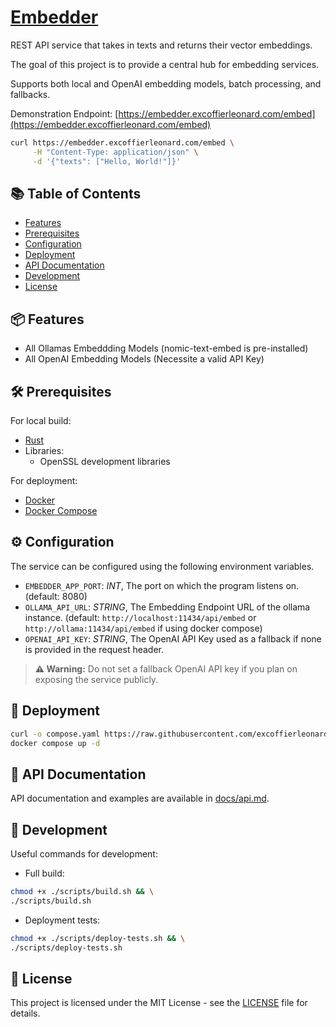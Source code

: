 # [Embedder](https://embedder.excoffierleonard.com)

REST API service that takes in texts and returns their vector embeddings.

The goal of this project is to provide a central hub for embedding services.

Supports both local and OpenAI embedding models, batch processing, and fallbacks.

Demonstration Endpoint: [https://embedder.excoffierleonard.com/embed](https://embedder.excoffierleonard.com/embed)

```bash
curl https://embedder.excoffierleonard.com/embed \
     -H "Content-Type: application/json" \
     -d '{"texts": ["Hello, World!"]}'
```

## 📚 Table of Contents

- [Features](#-features)
- [Prerequisites](#-prerequisites)
- [Configuration](#-configuration)
- [Deployment](#-deployment)
- [API Documentation](#-api-documentation)
- [Development](#-development)
- [License](#-license)

## 📦 Features

- All Ollamas Embeddding Models (nomic-text-embed is pre-installed)
- All OpenAI Embedding Models (Necessite a valid API Key)

## 🛠 Prerequisites

For local build:

- [Rust](https://www.rust-lang.org/learn/get-started)
- Libraries:
  - OpenSSL development libraries

For deployment:

- [Docker](https://docs.docker.com/get-docker/)
- [Docker Compose](https://docs.docker.com/compose/install/)

## ⚙ Configuration

The service can be configured using the following environment variables.

- `EMBEDDER_APP_PORT`: _INT_, The port on which the program listens on. (default: 8080)
- `OLLAMA_API_URL`: _STRING_, The Embedding Endpoint URL of the ollama instance. (default: `http://localhost:11434/api/embed` or `http://ollama:11434/api/embed` if using docker compose)
- `OPENAI_API_KEY`: _STRING_, The OpenAI API Key used as a fallback if none is provided in the request header.

> **⚠️ Warning:** Do not set a fallback OpenAI API key if you plan on exposing the service publicly.

## 🚀 Deployment

```bash
curl -o compose.yaml https://raw.githubusercontent.com/excoffierleonard/embedder/refs/heads/main/compose.yaml && \
docker compose up -d
```

## 📖 API Documentation

API documentation and examples are available in [docs/api.md](docs/api.md).

## 🧪 Development

Useful commands for development:

- Full build:

```bash
chmod +x ./scripts/build.sh && \
./scripts/build.sh
```

- Deployment tests:

```bash
chmod +x ./scripts/deploy-tests.sh && \
./scripts/deploy-tests.sh
```

## 📜 License

This project is licensed under the MIT License - see the [LICENSE](LICENSE) file for details.